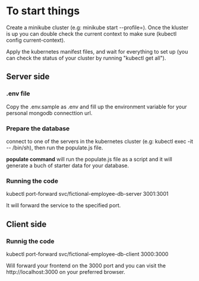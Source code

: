 # To start things

Create a minikube cluster (e.g: minikube start --profile=<insert-desired-name>).
Once the kluster is up you can double check the current context to make sure (kubectl config current-context).

Apply the kubernetes manifest files, and wait for everything to set up (you can check the status of your cluster by running "kubectl get all").

## Server side

### .env file
Copy the .env.sample as .env and fill up the environment variable for your personal mongodb connecttion url.

### Prepare the database

connect to one of the servers in the kubernetes cluster (e.g: kubectl exec -it <insert-server-name-here> -- /bin/sh),
then run the populate.js file.

**populate command** will run the populate.js file as a script and it will generate a buch of starter data for your database. 

### Running the code

kubectl port-forward svc/fictional-employee-db-server 3001:3001

It will forward the service to the specified port.



## Client side


### Runnig the code

kubectl port-forward svc/fictional-employee-db-client 3000:3000

Will forward your frontend on the 3000 port and you can visit the http://localhost:3000 on your preferred browser.
